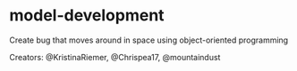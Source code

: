 # model-development
Create bug that moves around in space using object-oriented programming

Creators: @KristinaRiemer, @Chrispea17, @mountaindust 
